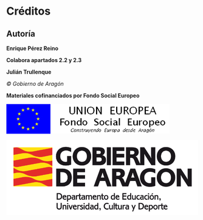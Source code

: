 # Créditos

## Autoría

**Enrique Pérez Reino**

**Colabora apartados 2.2 y 2.3**

**Julián Trullenque**

_© Gobierno de Aragón_

**Materiales cofinanciados por Fondo Social Europeo**


![](img/FSE_grande_fondo_blanco.jpg)



![](img/Educacion_color.gif)


